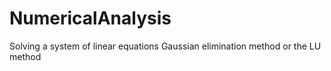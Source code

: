 # NumericalAnalysis
Solving a system of linear equations Gaussian elimination method or the LU method
